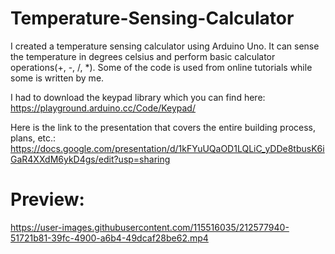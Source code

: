 # Temperature-Sensing-Calculator
I created a temperature sensing calculator using Arduino Uno. It can sense the temperature in degrees celsius and perform basic calculator operations(+, -, /, *).
Some of the code is used from online tutorials while some is written by me.

I had to download the keypad library which you can find here: https://playground.arduino.cc/Code/Keypad/

Here is the link to the presentation that covers the entire building process, plans, etc.: https://docs.google.com/presentation/d/1kFYuUQaOD1LQLiC_yDDe8tbusK6iGaR4XXdM6ykD4gs/edit?usp=sharing

# Preview: 


https://user-images.githubusercontent.com/115516035/212577940-51721b81-39fc-4900-a6b4-49dcaf28be62.mp4

